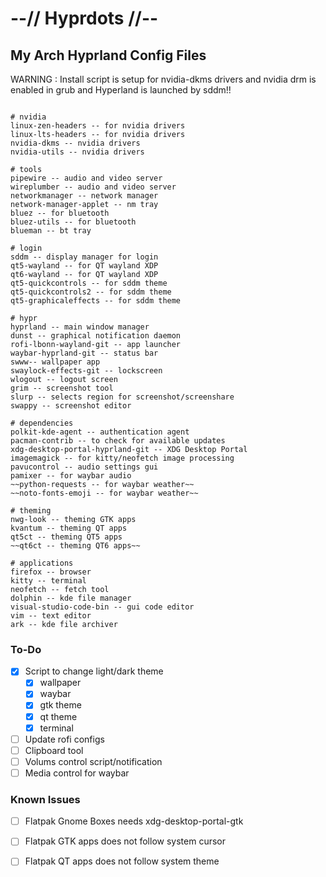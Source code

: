# --// Hyprdots //--

## My Arch Hyprland Config Files

WARNING : Install script is setup for nvidia-dkms drivers and nvidia drm is enabled in grub and Hyperland is launched by sddm!!


```

# nvidia
linux-zen-headers -- for nvidia drivers
linux-lts-headers -- for nvidia drivers
nvidia-dkms -- nvidia drivers
nvidia-utils -- nvidia drivers

# tools
pipewire -- audio and video server
wireplumber -- audio and video server
networkmanager -- network manager
network-manager-applet -- nm tray
bluez -- for bluetooth
bluez-utils -- for bluetooth
blueman -- bt tray

# login
sddm -- display manager for login
qt5-wayland -- for QT wayland XDP
qt6-wayland -- for QT wayland XDP
qt5-quickcontrols -- for sddm theme
qt5-quickcontrols2 -- for sddm theme
qt5-graphicaleffects -- for sddm theme

# hypr
hyprland -- main window manager
dunst -- graphical notification daemon
rofi-lbonn-wayland-git -- app launcher
waybar-hyprland-git -- status bar
swww-- wallpaper app
swaylock-effects-git -- lockscreen
wlogout -- logout screen
grim -- screenshot tool
slurp -- selects region for screenshot/screenshare
swappy -- screenshot editor

# dependencies
polkit-kde-agent -- authentication agent
pacman-contrib -- to check for available updates
xdg-desktop-portal-hyprland-git -- XDG Desktop Portal
imagemagick -- for kitty/neofetch image processing
pavucontrol -- audio settings gui
pamixer -- for waybar audio
~~python-requests -- for waybar weather~~
~~noto-fonts-emoji -- for waybar weather~~

# theming
nwg-look -- theming GTK apps
kvantum -- theming QT apps
qt5ct -- theming QT5 apps
~~qt6ct -- theming QT6 apps~~

# applications
firefox -- browser
kitty -- terminal
neofetch -- fetch tool
dolphin -- kde file manager
visual-studio-code-bin -- gui code editor
vim -- text editor
ark -- kde file archiver

```


### To-Do
- [x] Script to change light/dark theme
    - [x] wallpaper
    - [x] waybar
    - [x] gtk theme
    - [x] qt theme
    - [x] terminal
- [ ] Update rofi configs
- [ ] Clipboard tool
- [ ] Volums control script/notification
- [ ] Media control for waybar

### Known Issues
- [ ] Flatpak Gnome Boxes needs xdg-desktop-portal-gtk
- [ ] Flatpak GTK apps does not follow system cursor
- [ ] Flatpak QT apps does not follow system theme

